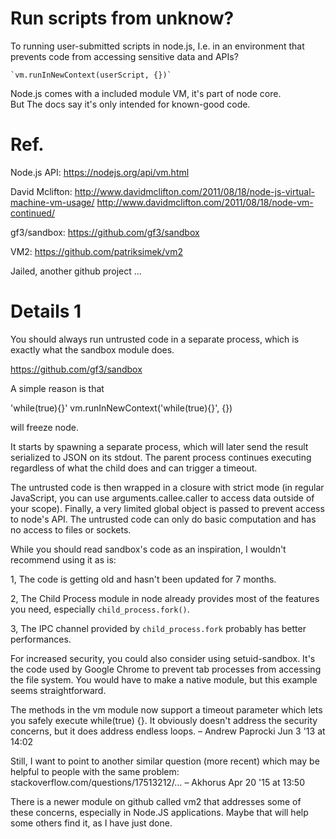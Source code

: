 
# Run scripts from unknow?

To running user-submitted scripts in node.js, 
I.e. in an environment that prevents code from accessing
sensitive data and APIs?

    `vm.runInNewContext(userScript, {})`
    
Node.js comes with a included module VM,  it's part of node core.                         
But The docs say it's only intended for known-good code.
                                    

# Ref.

Node.js API: 
https://nodejs.org/api/vm.html

David Mclifton:
http://www.davidmclifton.com/2011/08/18/node-js-virtual-machine-vm-usage/
http://www.davidmclifton.com/2011/08/18/node-vm-continued/

gf3/sandbox:
https://github.com/gf3/sandbox

VM2:
https://github.com/patriksimek/vm2

Jailed, another github project ...



# Details 1
                                            
You should always run untrusted code in a separate process, which is
exactly what the sandbox module does. 

https://github.com/gf3/sandbox

A simple reason is that

'while(true){}'
vm.runInNewContext('while(true){}', {})

will freeze node.


It starts by spawning a separate process, which will later send the
result serialized to JSON on its stdout. The parent process continues
executing regardless of what the child does and can trigger a
timeout.

The untrusted code is then wrapped in a closure with strict mode (in
regular JavaScript, you can use arguments.callee.caller to access
data outside of your scope). Finally, a very limited global object is
passed to prevent access to node's API. The untrusted code can only
do basic computation and has no access to files or sockets.

While you should read sandbox's code as an inspiration, I wouldn't
recommend using it as is:

1, The code is getting old and hasn't been updated for 7 months.

2, The Child Process module in node already provides most of the
features you need, especially `child_process.fork()`.

3, The IPC channel provided by `child_process.fork` probably has
better performances.

For increased security, you could also consider using setuid-sandbox.
It's the code used by Google Chrome to prevent tab processes from
accessing the file system. You would have to make a native module,
but this example seems straightforward.


The methods in the vm module now support a timeout parameter which
lets you safely execute while(true) {}. It obviously doesn't address
the security concerns, but it does address endless loops. – Andrew
Paprocki Jun 3 '13 at 14:02





    
Still, I want to point to another similar
question (more recent) which may be helpful to people with the same
problem: stackoverflow.com/questions/17513212/… – Akhorus Apr 20 '15
at 13:50
        
            

There is a newer module on github called vm2 that addresses some of
these concerns, especially in Node.JS applications. Maybe that will
help some others find it, as I have just done.




<!--
    vim: set ft=markdown tw=69:
-->
